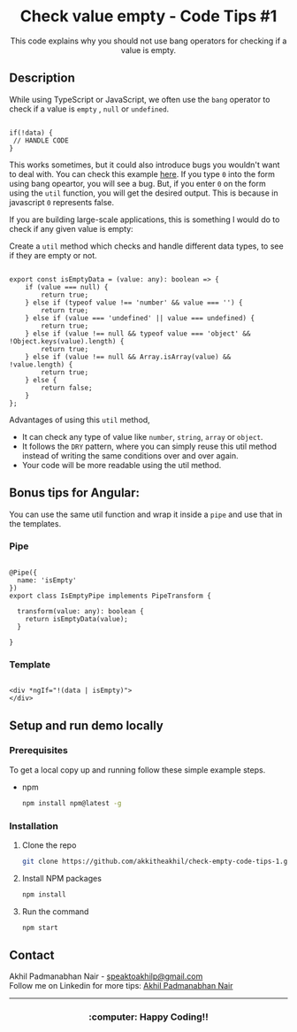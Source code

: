 <p align="center">

  <h1 align="center">Check value empty - Code Tips #1</h1>

  <p align="center">
    This code explains why you should not use bang operators for checking if a value is empty.
</p>

## Description

While using TypeScript or JavaScript,
we often use the `bang` operator to check if a value is `empty` , `null` or `undefined`.

```

if(!data) {
 // HANDLE CODE
}

```

This works sometimes, but it could also introduce bugs you wouldn't want to deal with. 
You can check this example [here](https://akkitheakhil.github.io/check-empty-code-tips-1/).
If you type `0` into the form using bang opeartor, you will see a bug. But, if you enter `0` on the form using the `util` function, you will get the desired output.
This is because in javascript `0` represents false. 

If you are building large-scale applications, this is something I would do to check if any given value is empty:

Create a `util` method which checks and handle different data types, to see if they are empty or not. 

```

export const isEmptyData = (value: any): boolean => {
    if (value === null) {
        return true;
    } else if (typeof value !== 'number' && value === '') {
        return true;
    } else if (value === 'undefined' || value === undefined) {
        return true;
    } else if (value !== null && typeof value === 'object' && !Object.keys(value).length) {
        return true;
    } else if (value !== null && Array.isArray(value) && !value.length) {
        return true;
    } else {
        return false;
    }
};

```

Advantages of using this `util` method,

- It can check any type of value like `number`, `string`, `array` or `object`.
- It follows the `DRY` pattern,
  where you can simply reuse this util method instead of writing the same conditions over and over again.
- Your code will be more readable using the util method.

## Bonus tips for Angular:

You can use the same util function and wrap it inside a `pipe` and use that in the templates.

### Pipe

```

@Pipe({
  name: 'isEmpty'
})
export class IsEmptyPipe implements PipeTransform {

  transform(value: any): boolean {
    return isEmptyData(value);
  }

}

```

### Template

```

<div *ngIf="!(data | isEmpty)">
</div>

```

## Setup and run demo locally

### Prerequisites

To get a local copy up and running follow these simple example steps.

- npm
  ```sh
  npm install npm@latest -g
  ```

### Installation

1. Clone the repo
   ```sh
   git clone https://github.com/akkitheakhil/check-empty-code-tips-1.git
   ```
2. Install NPM packages
   ```sh
   npm install
   ```
3. Run the command
   ```sh
   npm start
   ```

<!-- CONTACT -->

## Contact

Akhil Padmanabhan Nair - speaktoakhilp@gmail.com <br />
Follow me on Linkedin for more tips: [Akhil Padmanabhan Nair](https://www.linkedin.com/in/akhilpadmanabhan/)

  <hr>

  <h3 align="center"> :computer: Happy Coding!!</h1>
